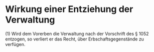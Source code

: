 # Wirkung einer Entziehung der Verwaltung

(1) Wird dem Vorerben die Verwaltung nach der Vorschrift des § 1052 entzogen, so verliert er das Recht, über Erbschaftsgegenstände zu verfügen.